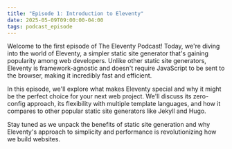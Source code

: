 ```yaml
---
title: "Episode 1: Introduction to Eleventy"
date: 2025-05-09T09:00:00-04:00
tags: podcast_episode
---
```


Welcome to the first episode of The Eleventy Podcast! Today, we're diving into the world of Eleventy, a simpler static site generator that's gaining popularity among web developers. Unlike other static site generators, Eleventy is framework-agnostic and doesn't require JavaScript to be sent to the browser, making it incredibly fast and efficient.

In this episode, we'll explore what makes Eleventy special and why it might be the perfect choice for your next web project. We'll discuss its zero-config approach, its flexibility with multiple template languages, and how it compares to other popular static site generators like Jekyll and Hugo.

Stay tuned as we unpack the benefits of static site generation and why Eleventy's approach to simplicity and performance is revolutionizing how we build websites.
